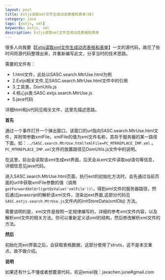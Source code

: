 ```yaml
---
layout: post
title: Extjs读取xml文件生成动态表格和表单(续)
category: java
tags: [extjs, xml]
keywords: extjs, xml
description: Extjs读取xml文件生成动态表格和表单
---
```


很多人向我要【[Extjs读取xml文件生成动态表格和表单](/2009/10/22/ext_readxml_in_bjsasc_wuzi/)】一文的源代码，故花了些时间将源代码整理出来，并重新编写此文，分享当时的技术思路。

需要的文件有：

- 1.html文件，此处以SASC.search.MtrUse.html为例
- 2.Extjs相关文件,见SASC.search.MtrUse.html文件中的引用
- 3.工具类，DomUtils.js
- 4.核心js类:SASC.extjs.search.MtrUse.js
- 5.java代码

详细html和js代码见相关文件，这里先描述思路。

<strong>首先</strong>

通过一个事件打开一个弹出窗口，该窗口的url指向SASC.search.MtrUse.html文件，并附带参数xmlFile，xmlFile的值为xml文件名称，其存于服务器的某一路径下面。如：`../SASC.search.MtrUse.html?xmlFile=PC_MTRREPLACE_IMP.xml` 。`PC_MTRREPLACE_IMP.xml`文件的放置路径见DomUtils.js文件中的说明。

在这里，前台会读取该xml生成ext界面，后天会从xml文件读取sql语句等信息，详细信息见java代码。

进入SASC.search.MtrUse.html页面，执行ext的初始化方法时，会先通过当前页面的url中获取xmlFile参数的值（调用`getForwardXmlUrl(getQsValue('xmlFile'))）`，得到xml文件的服务器路径，然后通过javascript的解析该xml文件，渲染出ext界面,这部分代码见`SASC.extjs.search.MtrUse.js`文件内的initStoreData(xmlObj) 方法。

需要说明的是，xml文件是按照一定规律编写的，详细的参考xml文件内容，以及解析xml文件的相关方法。你可以重新定义该xml的结构，然后修改解析xml文件的方法。

<strong>然后</strong>

初始化完ext界面之后，会获取表格数据，这部分使用了struts，这不是本文重点，故不做介绍。

<strong>说明</strong>

如果还有什么不懂或者想要源代码，欢迎email我：javachen.june#gmail.com
